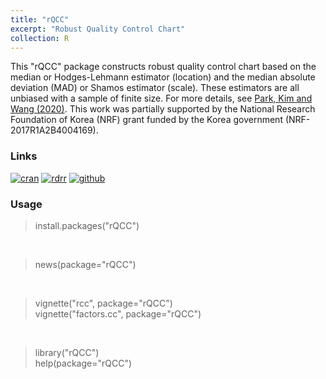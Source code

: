 ```yaml
---
title: "rQCC"
excerpt: "Robust Quality Control Chart"
collection: R
---
```

This \"rQCC\" package constructs robust quality control chart based on the median or Hodges-Lehmann estimator (location) and the median absolute deviation (MAD) or Shamos estimator (scale). 
These estimators are all unbiased with a sample of finite size. 
For more details, see  [Park, Kim and Wang (2020)](https://doi.org/10.1080/03610918.2019.1699114).
This work was partially supported by the National Research Foundation of Korea (NRF) grant funded by the Korea government (NRF-2017R1A2B4004169).

### Links
[![cran](https://cranlogs.r-pkg.org/badges/grand-total/rQCC)](https://cran.r-project.org/web/packages/rQCC/) 
[![rdrr](https://img.shields.io/badge/%20-rdrr.io-yellowgreen.svg)](https://rdrr.io/cran/rQCC/)
[![github](https://img.shields.io/badge/%20-github-lightgrey.svg)](https://github.com/appliedstat/R/tree/master/rQCC)

### Usage
> install.packages(\"rQCC\")  <br/>
<br/>

> news(package=\"rQCC\")        <br/>
<br/>

> vignette(\"rcc\", package=\"rQCC\")  <br/>
> vignette(\"factors.cc\", package=\"rQCC\")  <br/>
<br/>

> library(\"rQCC\")  <br/>
> help(package=\"rQCC\") <br/>
